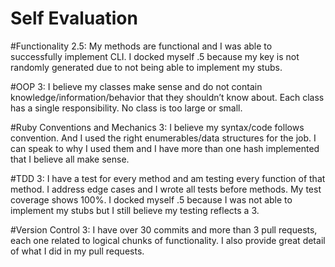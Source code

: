 # Self Evaluation

#Functionality 2.5: My methods are functional and I was able to successfully implement CLI. I docked myself .5 because my key is not randomly generated due to not being able to implement my stubs.

#OOP 3:  I believe my classes make sense and do not contain knowledge/information/behavior that they shouldn’t know about. Each class has a single responsibility. No class is too large or small. 

#Ruby Conventions and Mechanics 3: I believe my syntax/code follows convention. And I used the right enumerables/data structures for the job. I can speak to why I used them and I have more than one hash implemented that I believe all make sense.

#TDD 3: I have a test for every method and am testing every function of that method. I address edge cases and I wrote all tests before methods. My test coverage shows 100%. I docked myself .5 because I was not able to implement my stubs but I still believe my testing reflects a 3.

#Version Control 3: I have over 30 commits and more than 3 pull requests, each one related to logical chunks of functionality. I also provide great detail of what I did in my pull requests.
